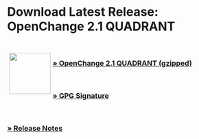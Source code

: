# Download Latest Release: OpenChange 2.1 QUADRANT #

<br>

<img border="0" width="96" height="96" style="border: 0pt none;
margin: -5px 5px 5px; float: left;" alt=""
src="/images/openchange_logo_v2.png" />

### [&raquo; OpenChange 2.1 QUADRANT (gzipped)](http://tracker.openchange.org/attachments/download/244/openchange-2.1-QUADRANT.tar.gz) ###

<br>

### [&raquo; GPG Signature](http://tracker.openchange.org/attachments/download/245/openchange-2.1-QUADRANT.tar.asc) ###

<br>

### [&raquo; Release Notes](/developers/relnotes/2.1-quadrant.html) ###
